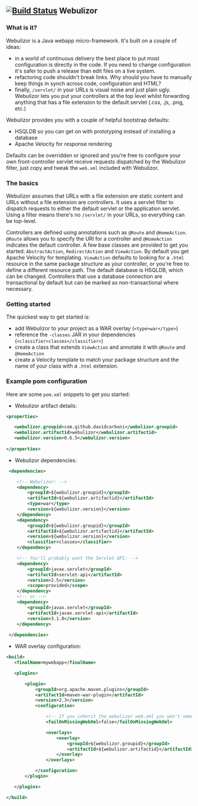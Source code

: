 [![Build Status](https://travis-ci.org/davidcarboni/Webulizor.png?branch=master)](https://travis-ci.org/davidcarboni/Webulizor)
Webulizor
----------


### What is it?

Webulizor is a Java webapp micro-framework. It's built on a couple of ideas:
 * in a world of continuous delivery the best place to put most configuration is directly in the code. If you need to change configuration it's safer to push a release than edit files on a live system.
 * refactoring code shouldn't break links. Why should you have to manually keep things in synch across code, configuration and HTML?
 * finally, `/servlet/` in your URLs is visual noise and just plain ugly. Webulizor lets you put your controllers at the top level whilst forwarding anything that has a file extension to the default servlet (.css, .js, .png, etc.) 

Webulizor provides you with a couple of helpful bootstrap defaults:
 * HSQLDB so you can get on with prototyping instead of installing a database
 * Apache Velocity for response rendering
 
Defaults can be overridden or ignored and you're free to configure your own front-controller servlet receive requests dispatched by the Webulizor filter, just copy and tweak the `web.xml` included with Webulizor. 

### The basics

Webulizor assumes that URLs with a file extension are static content and URLs without a file extension are controllers. It uses a servlet filter to dispatch requests to either the default servlet or the application servlet. Using a filter means there's no `/servlet/` in your URLs, so everything can be top-level.

Controllers are defined using annotations such as `@Route` and `@HomeAction`. `@Route` allows you to specify the URI for a controller and `@HomeAction` indicates the default controller. A few base classes are provided to get you started: `AbstractAction`, `RedirectAction` and `ViewAction`. By default you get Apache Velocity for templating. `ViewAction` defaults to looking for a `.html` resource in the same package structure as your controller, or you're free to define a different resource path. The default database is HSQLDB, which can be changed. Controllers that use a database connection are transactional by default but can be marked as non-transactional where necessary.


### Getting started

The quickest way to get started is:
 * add Webulizor to your project as a WAR overlay (`<type>war</type>`)
 * reference the `-classes` JAR in your dependencies (`<classifier>classes</classifier>`)
 * create a class that extends `ViewAction` and annotate it with `@Route` and `@HomeAction`
 * create a Velocity template to match your package structure and the name of your class with a `.html` extension.


### Example pom configuration

Here are some `pom.xml` snippets to get you started:

 * Webulizor artifact details:
  
 ```xml
 <properties>
 
    <webulizor.groupid>com.github.davidcarboni</webulizor.groupid>
    <webulizor.artifactid>webulizor</webulizor.artifactid>
    <webulizor.version>0.6.5</webulizor.version>
    
 </properties>
```

 * Webulizor dependencies:

```xml
 <dependencies>

    <!-- Webulizor: -->
    <dependency>
        <groupId>${webulizor.groupid}</groupId>
        <artifactId>${webulizor.artifactid}</artifactId>
        <type>war</type>
        <version>${webulizor.version}</version>
    </dependency>
    <dependency>
        <groupId>${webulizor.groupid}</groupId>
        <artifactId>${webulizor.artifactid}</artifactId>
        <version>${webulizor.version}</version>
        <classifier>classes</classifier>
    </dependency>

    <!-- You'll probably want the Servlet API: -->
    <dependency>
        <groupId>javax.servlet</groupId>
        <artifactId>servlet-api</artifactId>
        <version>2.5</version>
        <scope>provided</scope>
    </dependency>
    <!-- or -->
    <dependency>
        <groupId>javax.servlet</groupId>
        <artifactId>javax.servlet-api</artifactId>
        <version>3.1.0</version>
    </dependency>
        
 </dependencies>
```

 * WAR overlay configuration:
 
 ```xml
 <build>
    <finalName>mywebapp</finalName>

    <plugins>

        <plugin>
            <groupId>org.apache.maven.plugins</groupId>
            <artifactId>maven-war-plugin</artifactId>
            <version>2.3</version>
            <configuration>

                <!-- If you inherit the webulizor web.xml you won't need your own: -->
                <failOnMissingWebXml>false</failOnMissingWebXml>

                <overlays>
                    <overlay>
                        <groupId>${webulizor.groupid}</groupId>
                        <artifactId>${webulizor.artifactid}</artifactId>
                    </overlay>
                </overlays>

            </configuration>
        </plugin>

    </plugins>

 </build>
```

